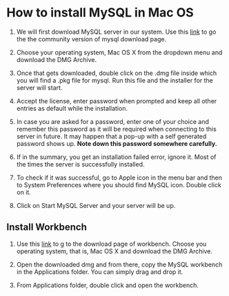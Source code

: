 # How to install MySQL in Mac OS

1. We will first download MySQL server in our system. Use this [link](https://dev.mysql.com/downloads/mysql/) to go the the community version of mysql download page.

2. Choose your operating system, Mac OS X from the dropdown menu and download the DMG Archive.

3. Once that gets downloaded, double click on the .dmg file inside which you will find a .pkg file for mysql. Run this file and the installer for the server will start.

4. Accept the license, enter password when prompted and keep all other entries as default while the installation.

5. In case you are asked for a password, enter one of your choice and remember this password as it will be required when connecting to this server in future. It may happen that a pop-up with a self generated password shows up. **Note down this password somewhere carefully.**

6. If in the summary, you get an installation failed error, ignore it. Most of the times the server is successfully installed. 

7. To check if it was successful, go to Apple icon in the menu bar and then to System Preferences where you should find MySQL icon. Double click on it.

8. Click on Start MySQL Server and your server will be up.

## Install Workbench
1. Use this [link](https://dev.mysql.com/downloads/workbench/) to g to the download page of workbench. Choose you operating system, that is, Mac OS X and download the DMG Archive.

2. Open the downloaded dmg and from there, copy the MySQL workbench in the Applications folder. You can simply drag and drop it.

3. From Applications folder, double click and open the workbench.